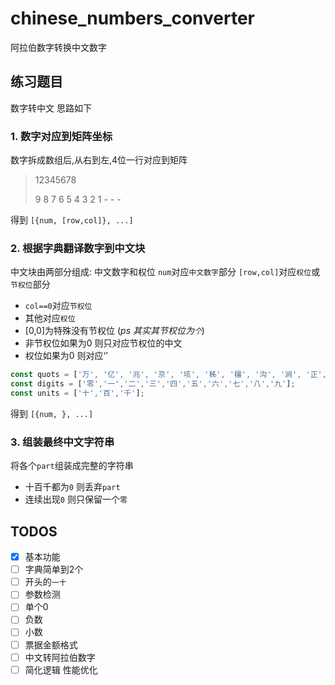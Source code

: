 # chinese_numbers_converter
阿拉伯数字转换中文数字

## 练习题目
数字转中文 思路如下


### 1. 数字对应到矩阵坐标

数字拆成数组后,从右到左,4位一行对应到矩阵

> 12345678
>
> 9 8 7 6
  5 4 3 2
  1 - - -

得到 `[{num, [row,col]}, ...]`


### 2. 根据字典翻译数字到中文块

中文块由两部分组成: 中文数字和权位
`num`对应`中文数字`部分 
`[row,col]`对应`权位`或`节权位`部分 

* `col==0`对应`节权位` 
* 其他对应`权位`
* [0,0]为特殊没有节权位 (_ps 其实其节权位为`个`_)
* 非节权位如果为0 则只对应节权位的中文
* 权位如果为0 则对应‘’

```javascript
const quots = ['万', '亿', '兆', '京', '垓', '秭', '穰', '沟', '涧', '正', '载', '极', '恒河沙', '阿僧祗', '那由他', '不可思议', '无量', '大数'];
const digits = ['零','一','二','三','四','五','六','七','八','九'];
const units = ['十','百','千'];
```

得到 `[{num, }, ...]`


### 3. 组装最终中文字符串

将各个`part`组装成完整的字符串

* 十百千都为`0` 则丢弃`part`
* 连续出现`0` 则只保留一个`零`


## TODOS
- [x] 基本功能
- [ ] 字典简单到2个
- [ ] 开头的`一十`
- [ ] 参数检测
- [ ] 单个0
- [ ] 负数
- [ ] 小数
- [ ] 票据金额格式
- [ ] 中文转阿拉伯数字
- [ ] 简化逻辑 性能优化

